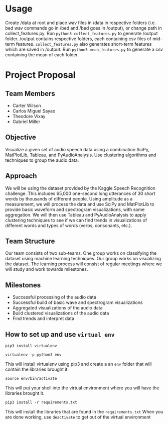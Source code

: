 # Usage
Create /data at root and place wav files in /data in respective folders (i.e. bed wav commands go in /bed and /bed goes in /output), or change path in collect_features.py. Run `python3 collect_features.py` to generate /output folder. /output contains respective folders, each containing csv files of mid-term features. `collect_features.py` also generates short-term features which are saved in /output. Run `python3 mean_features.py` to generate a csv containing the mean of each folder.

# Project Proposal
## Team Members
* Carter Wilson
* Carlos Miguel Sayao
* Theodore Vixay
* Gabriel Miller

## Objective
Visualize a given set of audio speech data using a combination SciPy, MatPlotLib, Tableau, and PyAudioAnalysis. Use clustering algorithms and techniques to group the audio data.  

## Approach
We will be using the dataset provided by the Kaggle Speech Recognition challenge. This includes 65,000 one-second long utterances of 30 short words by thousands of different people. Using amplitude as a measurement, we will process the data and use SciPy and MatPlotLib to provide basic waveform and spectrogram visualizations, with some aggregation. We will then use Tableau and PyAudioAnalysis to apply clustering techniques to see if we can find trends in visualizations of different words and types of words (verbs, consonants, etc.).

## Team Structure
Our team consists of two sub-teams. One group works on classifying the dataset using machine learning techniques. Our group works on visualizing the dataset. The learning process will consist of regular meetings where we will study and work towards milestones.

## Milestones
* Successful processing of the audio data
* Successful build of basic wave and spectrogram visualizations
* Aggregated visualizations of the audio data
* Build clustered visualizations of the audio data
* Find trends and interpret data

## How to set up and use `virtual env`
    pip3 install virtualenv

    virtualenv -p python3 env

This will install virtualenv using pip3 and create a an `env` folder that will contain the libraries brought it.

    source env/bin/activate

This will put your shell into the virtual environment where you will have the libraries brought it.

    pip3 install -r requirements.txt
This will install the libraries that are found in the `requirements.txt`
When you are done working, use `deactivate` to get out of the virtual environment
